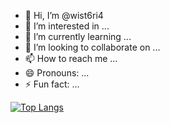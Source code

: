 -   👋 Hi, I’m @wist6ri4
-   👀 I’m interested in ...
-   🌱 I’m currently learning ...
-   💞️ I’m looking to collaborate on ...
-   📫 How to reach me ...
-   😄 Pronouns: ...
-   ⚡ Fun fact: ...

[![Top Langs](https://github-readme-stats.vercel.app/api/top-langs/?username=wist6ri4&theme=dark)](https://github.com/anuraghazra/github-readme-stats)

<!---
wist6ri4/wist6ri4 is a ✨ special ✨ repository because its `README.md` (this file) appears on your GitHub profile.
You can click the Preview link to take a look at your changes.
--->
